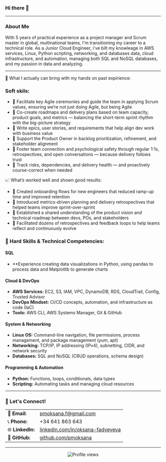 ### Hi there 👋

---

### About Me

With 5 years of practical experience as a project manager and Scrum master in global, multinational teams, I'm transitioning my career to a technical role. As a Junior Cloud Engineer,
i've bilt my knowleage in AWS services, Linux, Python scripting, networking, and databases data, cloud infrastructure, and automation, managing both SQL and NoSQL databases, and my passion in data and analyzing.


---
📌 What I actually can bring with my hands on past expirience:

### Soft skils:
* 🔹 Facilitate key Agile ceremonies and guide the team in applying Scrum values, ensuring we’re not just doing Agile, but being Agile
* 🔹 Co-create roadmaps and delivery plans based on team capacity, product goals, and metrics — balancing the short-term sprint rhythm with the big-picture strategy
* 🔹 Write epics, user stories, and requirements that help align dev work with business value
* 🔹 Support the Product Owner in backlog prioritization, refinement, and stakeholder alignment
* 🔹 Foster team connection and psychological safety through regular 1:1s, retrospectives, and open conversations — because delivery follows trust
* 🔹 Track risks, dependencies, and delivery health — and proactively course-correct when needed

📈 What’s worked well and shown good results:
* 🔸 Created onboarding flows for new engineers that reduced ramp-up time and improved retention
* 🔸 Introduced metrics-driven planning and delivery retrospectives that helped teams improve sprint-over-sprint
* 🔸 Established a shared understanding of the product vision and technical roadmap between devs, POs, and stakeholders
* 🔸 Facilitated dozens of retrospectives and feedback loops to help teams reflect and continuously evolve




### 🚀 Hard Skills & Technical Competencies:

#### **SQL**

* **Experience creating data visualizations in Python, using pandas to process data and Matplotlib to generate charts

#### **Cloud & DevOps**

* **AWS Services:** EC2, S3, IAM, VPC, DynamoDB, RDS, CloudTrail, Config, Trusted Advisor
* **DevOps Mindset:** CI/CD concepts, automation, and infrastructure as code (IaC)
* **Tools:** AWS CLI, AWS Systems Manager, Git & GitHub

#### **System & Networking**

* **Linux OS:** Command-line navigation, file permissions, process management, and package management (yum, apt)
* **Networking:** TCP/IP, IP addressing (IPv4), subnetting, CIDR, and network security
* **Databases:** SQL and NoSQL (CRUD operations, schema design)

#### **Programming & Automation**

* **Python:** Functions, loops, conditionals, data types
* **Scripting:** Automating tasks and managing cloud resources

---
### 🤝 Let's Connect!

|                                 |                                                                        |
| :------------------------------ | :--------------------------------------------------------------------- |
| 📧 **Email:** | pmoksana.f@gmail.com                                                   |
| 📞 **Phone:** | +34 641 863 643                                                        |
| 🌐 **LinkedIn:** | [linkedin.com/in/oksana-fadyeyeva](https://www.linkedin.com/in/oksana-fadyeyeva) |
| 🔗 **GitHub:** | [github.com/pmoksana](https://github.com/pmoksana)                     |

---

<p align="center">
  <img src="https://komarev.com/ghpvc/?username=pmoksana&color=blue&style=flat-square" alt="Profile views">
</p>
